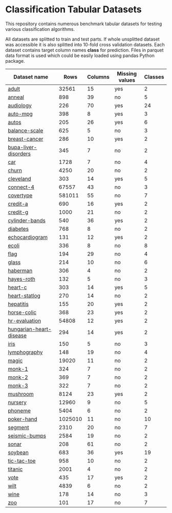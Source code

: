 # Classification Tabular Datasets

This repository contains numerous benchmark tabular datasets for testing various classification algorithms.

All datasets are splitted to train and test parts. If whole unsplitted dataset was accessible it is also splitted into 10-fold cross validation datasets. Each dataset contains target column names **class** for prediction. Files in parquet data format is used which could be easily loaded using pandas Python package.

| Dataset name                                                                                            | Rows    | Columns | Missing values | Classes |
| ------------------------------------------------------------------------------------------------------- | ------- | ------- | -------------- | ------- |
| [adult](https://archive.ics.uci.edu/ml/datasets/adult/)                                                 | 32561   | 15      | yes            | 2       |
| [anneal](https://archive.ics.uci.edu/ml/datasets/Annealing)                                             | 898     | 39      | no             | 5       |
| [audiology](https://archive.ics.uci.edu/ml/datasets/Audiology+%28Standardized%29)                       | 226     | 70      | yes            | 24      |
| [auto-mpg](https://archive.ics.uci.edu/ml/datasets/auto+mpg)                                            | 398     | 8       | yes            | 3       |
| [autos](https://archive.ics.uci.edu/ml/datasets/Automobile)                                             | 205     | 26      | yes            | 6       |
| [balance-scale](https://archive.ics.uci.edu/ml/datasets/balance+scale)                                  | 625     | 5       | no             | 3       |
| [breast-cancer](<https://archive.ics.uci.edu/ml/datasets/breast+cancer+wisconsin+(diagnostic)>)         | 286     | 10      | yes            | 2       |
| [bupa-liver-disorders](https://archive.ics.uci.edu/ml/datasets/liver+disorders)                         | 345     | 7       | no             | 2       |
| [car](https://archive.ics.uci.edu/ml/datasets/Car+Evaluation)                                           | 1728    | 7       | no             | 4       |
| [churn](https://www.kaggle.com/competitions/customer-churn-prediction-2020/data)                        | 4250    | 20      | no             | 2       |
| [cleveland](https://archive.ics.uci.edu/ml/datasets/heart+disease)                                      | 303     | 14      | yes            | 5       |
| [connect-4](http://archive.ics.uci.edu/ml/datasets/connect-4)                                           | 67557   | 43      | no             | 3       |
| [covertype](https://archive.ics.uci.edu/ml/datasets/Covertype?ref=datanews.io)                          | 581011  | 55      | no             | 7       |
| [credit-a](https://archive.ics.uci.edu/ml/datasets/Credit+Approval)                                     | 690     | 16      | yes            | 2       |
| [credit-g](https://archive.ics.uci.edu/ml/datasets/Statlog+%28German+Credit+Data%29)                    | 1000    | 21      | no             | 2       |
| [cylinder-bands](https://archive.ics.uci.edu/ml/datasets/Cylinder+Bands)                                | 540     | 36      | yes            | 2       |
| [diabetes](https://archive.ics.uci.edu/ml/datasets/Diabetes)                                            | 768     | 8       | no             | 2       |
| [echocardiogram](https://archive.ics.uci.edu/ml/datasets/Echocardiogram)                                | 131     | 12      | yes            | 2       |
| [ecoli](https://archive.ics.uci.edu/ml/datasets/ecoli)                                                  | 336     | 8       | no             | 8       |
| [flag](https://archive.ics.uci.edu/ml/datasets/Flags)                                                   | 194     | 29      | no             | 4       |
| [glass](https://archive.ics.uci.edu/ml/datasets/glass+identification)                                   | 214     | 10      | no             | 6       |
| [haberman](https://archive.ics.uci.edu/ml/datasets/haberman's+survival)                                 | 306     | 4       | no             | 2       |
| [hayes-roth](https://archive.ics.uci.edu/ml/datasets/Hayes-Roth)                                        | 132     | 5       | no             | 3       |
| [heart-c](https://archive.ics.uci.edu/ml/datasets/Heart+Disease)                                        | 303     | 14      | yes            | 5       |
| [heart-statlog](<https://archive.ics.uci.edu/ml/datasets/statlog+(heart)>)                              | 270     | 14      | no             | 2       |
| [hepatitis](https://archive.ics.uci.edu/ml/datasets/hepatitis)                                          | 155     | 20      | yes            | 2       |
| [horse-colic](https://archive.ics.uci.edu/ml/datasets/Horse+Colic)                                      | 368     | 23      | yes            | 2       |
| [hr-evaluation](https://www.kaggle.com/datasets/muhammadimran112233/employees-evaluation-for-promotion) | 54808   | 12      | yes            | 2       |
| [hungarian-heart-disease](https://archive.ics.uci.edu/ml/datasets/Heart+Disease)                        | 294     | 14      | yes            | 2       |
| [iris](https://archive.ics.uci.edu/ml/datasets/iris)                                                    | 150     | 5       | no             | 3       |
| [lymphography](https://archive.ics.uci.edu/ml/datasets/Lymphography)                                    | 148     | 19      | no             | 4       |
| [magic](https://archive.ics.uci.edu/ml/datasets/magic+gamma+telescope)                                  | 19020   | 11      | no             | 2       |
| [monk-1](https://archive.ics.uci.edu/ml/datasets/MONK's+Problems)                                       | 324     | 7       | no             | 2       |
| [monk-2](https://archive.ics.uci.edu/ml/datasets/MONK's+Problems)                                       | 369     | 7       | no             | 2       |
| [monk-3](https://archive.ics.uci.edu/ml/datasets/MONK's+Problems)                                       | 322     | 7       | no             | 2       |
| [mushroom](https://archive.ics.uci.edu/ml/datasets/mushroom)                                            | 8124    | 23      | yes            | 2       |
| [nursery](https://archive.ics.uci.edu/ml/datasets/nursery)                                              | 12960   | 9       | no             | 5       |
| [phoneme](https://www.openml.org/search?type=data&sort=runs&id=1489&status=active)                      | 5404    | 6       | no             | 2       |
| [poker-hand](https://archive.ics.uci.edu/ml/datasets/Poker+Hand)                                        | 1025010 | 11      | no             | 10      |
| [segment](https://archive.ics.uci.edu/ml/datasets/image+segmentation)                                   | 2310    | 20      | no             | 7       |
| [seismic-bumps](https://archive.ics.uci.edu/ml/datasets/seismic-bumps)                                  | 2584    | 19      | no             | 2       |
| [sonar](<http://archive.ics.uci.edu/ml/datasets/connectionist+bench+(sonar,+mines+vs.+rocks)>)          | 208     | 61      | no             | 2       |
| [soybean](<https://archive.ics.uci.edu/ml/datasets/Soybean+(Large)>)                                    | 683     | 36      | yes            | 19      |
| [tic-tac-toe](https://archive.ics.uci.edu/ml/datasets/Tic-Tac-Toe+Endgame)                              | 958     | 10      | no             | 2       |
| [titanic](https://www.kaggle.com/c/titanic)                                                             | 2001    | 4       | no             | 2       |
| [vote](https://archive.ics.uci.edu/ml/datasets/congressional+voting+records)                            | 435     | 17      | yes            | 2       |
| [wilt](https://archive.ics.uci.edu/ml/datasets/wilt)                                                    | 4839    | 6       | no             | 2       |
| [wine](https://archive.ics.uci.edu/ml/datasets/wine)                                                    | 178     | 14      | no             | 3       |
| [zoo](https://archive.ics.uci.edu/ml/datasets/zoo)                                                      | 101     | 17      | no             | 7       |
